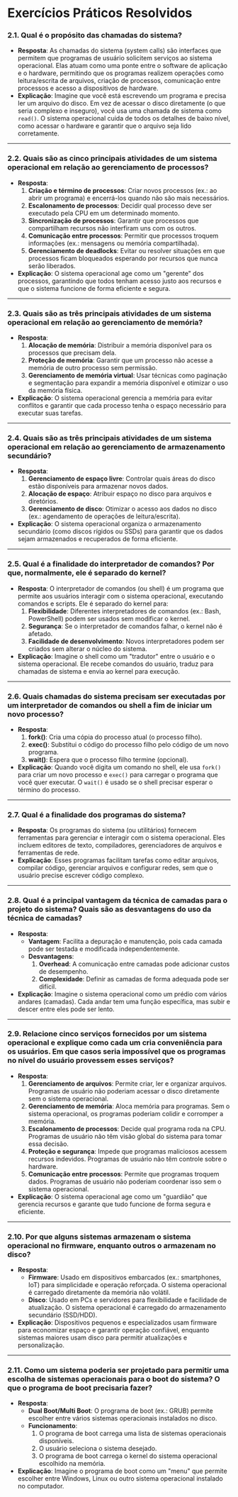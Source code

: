 # Exercícios Práticos Resolvidos

### **2.1. Qual é o propósito das chamadas do sistema?**
- **Resposta**: As chamadas do sistema (system calls) são interfaces que permitem que programas de usuário solicitem serviços ao sistema operacional. Elas atuam como uma ponte entre o software de aplicação e o hardware, permitindo que os programas realizem operações como leitura/escrita de arquivos, criação de processos, comunicação entre processos e acesso a dispositivos de hardware.
- **Explicação**: Imagine que você está escrevendo um programa e precisa ler um arquivo do disco. Em vez de acessar o disco diretamente (o que seria complexo e inseguro), você usa uma chamada de sistema como `read()`. O sistema operacional cuida de todos os detalhes de baixo nível, como acessar o hardware e garantir que o arquivo seja lido corretamente.

---

### **2.2. Quais são as cinco principais atividades de um sistema operacional em relação ao gerenciamento de processos?**
- **Resposta**:
  1. **Criação e término de processos**: Criar novos processos (ex.: ao abrir um programa) e encerrá-los quando não são mais necessários.
  2. **Escalonamento de processos**: Decidir qual processo deve ser executado pela CPU em um determinado momento.
  3. **Sincronização de processos**: Garantir que processos que compartilham recursos não interfiram uns com os outros.
  4. **Comunicação entre processos**: Permitir que processos troquem informações (ex.: mensagens ou memória compartilhada).
  5. **Gerenciamento de deadlocks**: Evitar ou resolver situações em que processos ficam bloqueados esperando por recursos que nunca serão liberados.
- **Explicação**: O sistema operacional age como um "gerente" dos processos, garantindo que todos tenham acesso justo aos recursos e que o sistema funcione de forma eficiente e segura.

---

### **2.3. Quais são as três principais atividades de um sistema operacional em relação ao gerenciamento de memória?**
- **Resposta**:
  1. **Alocação de memória**: Distribuir a memória disponível para os processos que precisam dela.
  2. **Proteção de memória**: Garantir que um processo não acesse a memória de outro processo sem permissão.
  3. **Gerenciamento de memória virtual**: Usar técnicas como paginação e segmentação para expandir a memória disponível e otimizar o uso da memória física.
- **Explicação**: O sistema operacional gerencia a memória para evitar conflitos e garantir que cada processo tenha o espaço necessário para executar suas tarefas.

---

### **2.4. Quais são as três principais atividades de um sistema operacional em relação ao gerenciamento de armazenamento secundário?**
- **Resposta**:
  1. **Gerenciamento de espaço livre**: Controlar quais áreas do disco estão disponíveis para armazenar novos dados.
  2. **Alocação de espaço**: Atribuir espaço no disco para arquivos e diretórios.
  3. **Gerenciamento de disco**: Otimizar o acesso aos dados no disco (ex.: agendamento de operações de leitura/escrita).
- **Explicação**: O sistema operacional organiza o armazenamento secundário (como discos rígidos ou SSDs) para garantir que os dados sejam armazenados e recuperados de forma eficiente.

---

### **2.5. Qual é a finalidade do interpretador de comandos? Por que, normalmente, ele é separado do kernel?**
- **Resposta**: O interpretador de comandos (ou shell) é um programa que permite aos usuários interagir com o sistema operacional, executando comandos e scripts. Ele é separado do kernel para:
  1. **Flexibilidade**: Diferentes interpretadores de comandos (ex.: Bash, PowerShell) podem ser usados sem modificar o kernel.
  2. **Segurança**: Se o interpretador de comandos falhar, o kernel não é afetado.
  3. **Facilidade de desenvolvimento**: Novos interpretadores podem ser criados sem alterar o núcleo do sistema.
- **Explicação**: Imagine o shell como um "tradutor" entre o usuário e o sistema operacional. Ele recebe comandos do usuário, traduz para chamadas de sistema e envia ao kernel para execução.

---

### **2.6. Quais chamadas do sistema precisam ser executadas por um interpretador de comandos ou shell a fim de iniciar um novo processo?**
- **Resposta**:
  1. **fork()**: Cria uma cópia do processo atual (o processo filho).
  2. **exec()**: Substitui o código do processo filho pelo código de um novo programa.
  3. **wait()**: Espera que o processo filho termine (opcional).
- **Explicação**: Quando você digita um comando no shell, ele usa `fork()` para criar um novo processo e `exec()` para carregar o programa que você quer executar. O `wait()` é usado se o shell precisar esperar o término do processo.

---

### **2.7. Qual é a finalidade dos programas do sistema?**
- **Resposta**: Os programas do sistema (ou utilitários) fornecem ferramentas para gerenciar e interagir com o sistema operacional. Eles incluem editores de texto, compiladores, gerenciadores de arquivos e ferramentas de rede.
- **Explicação**: Esses programas facilitam tarefas como editar arquivos, compilar código, gerenciar arquivos e configurar redes, sem que o usuário precise escrever código complexo.

---

### **2.8. Qual é a principal vantagem da técnica de camadas para o projeto do sistema? Quais são as desvantagens do uso da técnica de camadas?**
- **Resposta**:
  - **Vantagem**: Facilita a depuração e manutenção, pois cada camada pode ser testada e modificada independentemente.
  - **Desvantagens**:
    1. **Overhead**: A comunicação entre camadas pode adicionar custos de desempenho.
    2. **Complexidade**: Definir as camadas de forma adequada pode ser difícil.
- **Explicação**: Imagine o sistema operacional como um prédio com vários andares (camadas). Cada andar tem uma função específica, mas subir e descer entre eles pode ser lento.

---

### **2.9. Relacione cinco serviços fornecidos por um sistema operacional e explique como cada um cria conveniência para os usuários. Em que casos seria impossível que os programas no nível do usuário provessem esses serviços?**
- **Resposta**:
  1. **Gerenciamento de arquivos**: Permite criar, ler e organizar arquivos. Programas de usuário não poderiam acessar o disco diretamente sem o sistema operacional.
  2. **Gerenciamento de memória**: Aloca memória para programas. Sem o sistema operacional, os programas poderiam colidir e corromper a memória.
  3. **Escalonamento de processos**: Decide qual programa roda na CPU. Programas de usuário não têm visão global do sistema para tomar essa decisão.
  4. **Proteção e segurança**: Impede que programas maliciosos acessem recursos indevidos. Programas de usuário não têm controle sobre o hardware.
  5. **Comunicação entre processos**: Permite que programas troquem dados. Programas de usuário não poderiam coordenar isso sem o sistema operacional.
- **Explicação**: O sistema operacional age como um "guardião" que gerencia recursos e garante que tudo funcione de forma segura e eficiente.

---

### **2.10. Por que alguns sistemas armazenam o sistema operacional no firmware, enquanto outros o armazenam no disco?**
- **Resposta**:
  - **Firmware**: Usado em dispositivos embarcados (ex.: smartphones, IoT) para simplicidade e operação reforçada. O sistema operacional é carregado diretamente da memória não volátil.
  - **Disco**: Usado em PCs e servidores para flexibilidade e facilidade de atualização. O sistema operacional é carregado do armazenamento secundário (SSD/HDD).
- **Explicação**: Dispositivos pequenos e especializados usam firmware para economizar espaço e garantir operação confiável, enquanto sistemas maiores usam disco para permitir atualizações e personalização.

---

### **2.11. Como um sistema poderia ser projetado para permitir uma escolha de sistemas operacionais para o boot do sistema? O que o programa de boot precisaria fazer?**
- **Resposta**:
  - **Dual Boot/Multi Boot**: O programa de boot (ex.: GRUB) permite escolher entre vários sistemas operacionais instalados no disco.
  - **Funcionamento**:
    1. O programa de boot carrega uma lista de sistemas operacionais disponíveis.
    2. O usuário seleciona o sistema desejado.
    3. O programa de boot carrega o kernel do sistema operacional escolhido na memória.
- **Explicação**: Imagine o programa de boot como um "menu" que permite escolher entre Windows, Linux ou outro sistema operacional instalado no computador.
